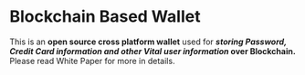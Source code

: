 # Blockchain Based Wallet
This is an **open source cross platform wallet** used for **_storing Password, Credit Card information and other Vital user information_ over Blockchain.** <br />
Please read White Paper for more in details.

